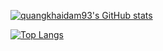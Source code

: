 [![quangkhaidam93's GitHub stats](https://khai-github-readme-stats.vercel.app/api?username=quangkhaidam93&count_private=true&theme=tokyonight)](https://github.com/anuraghazra/github-readme-stats)

[![Top Langs](https://khai-github-readme-stats.vercel.app/api/top-langs/?username=quangkhaidam93&orgs=beautifulvoice&layout=compact)](https://github.com/anuraghazra/github-readme-stats)
